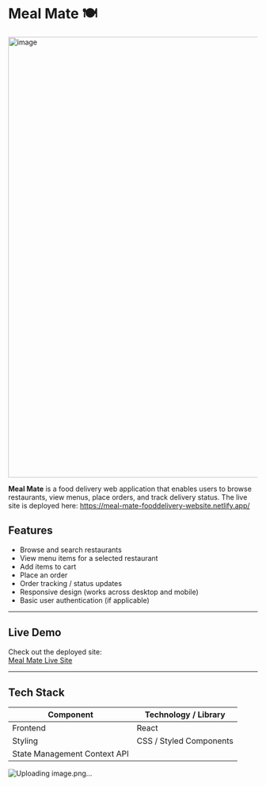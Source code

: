 # Meal Mate 🍽️
<img width="1803" height="889" alt="image" src="https://github.com/user-attachments/assets/0e9f77b9-157f-46de-9b1a-40e38fcf4da1" />


**Meal Mate** is a food delivery web application that enables users to browse restaurants, view menus, place orders, and track delivery status. The live site is deployed here: https://meal-mate-fooddelivery-website.netlify.app/



## Features

- Browse and search restaurants  
- View menu items for a selected restaurant  
- Add items to cart  
- Place an order  
- Order tracking / status updates  
- Responsive design (works across desktop and mobile)  
- Basic user authentication (if applicable)  

---

## Live Demo

Check out the deployed site:  
[Meal Mate Live Site](https://meal-mate-fooddelivery-website.netlify.app/)

---

## Tech Stack

| Component | Technology / Library |
|-----------|----------------------|
| Frontend  | React 
| Styling   | CSS / Styled Components |
| State Management  Context API 

![Uploading image.png…]()



